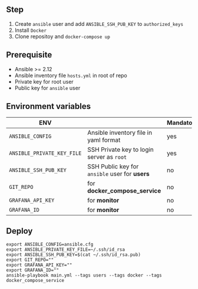 
## Step
1. Create `ansible` user and add `ANSIBLE_SSH_PUB_KEY` to `authorized_keys`
2. Install `Docker` 
3. Clone repositoy and `docker-compose up`

## Prerequisite
* Ansible >= 2.12
* Ansible inventory file `hosts.yml` in root of repo
* Private key for root user
* Public key for `ansible` user


## Environment variables
| ENV |  | Mandatory | Default
|--|--|--|--|
| `ANSIBLE_CONFIG` | Ansible inventory file in yaml format | yes | `""` |
| `ANSIBLE_PRIVATE_KEY_FILE` | SSH Private key to login server as `root` | yes | `""` |
| `ANSIBLE_SSH_PUB_KEY` | SSH Public key for `ansible` user for **users** | no | `""` |
| `GIT_REPO` | for **docker_compose_service** | no | `""` |
| `GRAFANA_API_KEY` | for **monitor** | no | `""` |
| `GRAFANA_ID` | for **monitor** | no | `""` |


## Deploy
```shell
export ANSIBLE_CONFIG=ansible.cfg
export ANSIBLE_PRIVATE_KEY_FILE=~/.ssh/id_rsa
export ANSIBLE_SSH_PUB_KEY=$(cat ~/.ssh/id_rsa.pub)
export GIT_REPO=""
export GRAFANA_API_KEY=""
export GRAFANA_ID=""
ansible-playbook main.yml --tags users --tags docker --tags docker_compose_service
```

